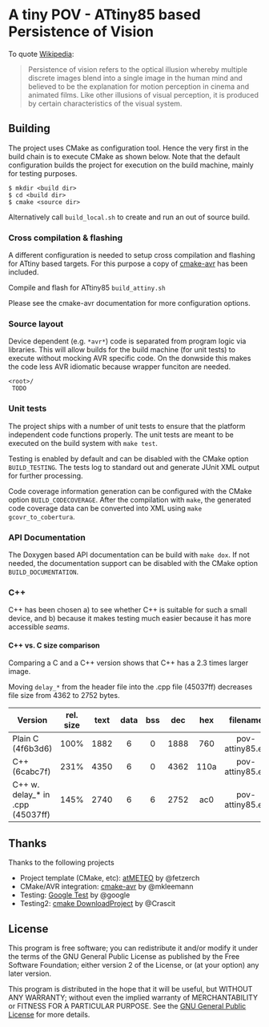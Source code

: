 A tiny POV - ATtiny85 based Persistence of Vision
================================================

To quote [Wikipedia](https://en.wikipedia.org/wiki/Persistence_of_vision):

> Persistence of vision refers to the optical illusion whereby multiple discrete images blend into a single image in the human mind and believed to be the explanation for motion perception in cinema and animated films. Like other illusions of visual perception, it is produced by certain characteristics of the visual system.


Building
--------
The project uses CMake as configuration tool. Hence the very first in the build
chain is to execute CMake as shown below. Note that the default
configuration builds the project for execution on the build machine,
mainly for testing purposes.

    $ mkdir <build dir>
    $ cd <build dir>
    $ cmake <source dir>

Alternatively call `build_local.sh` to create and run an out of source build.

### Cross compilation & flashing
A different configuration is needed to setup cross compilation and flashing for
ATtiny based targets. For this purpose a copy of [cmake-avr] has been included.

Compile and flash for ATtiny85 `build_attiny.sh`

Please see the cmake-avr documentation for more configuration options.

[cmake-avr]: https://github.com/mkleemann/cmake-avr

### Source layout

Device dependent (e.g. `*avr*`) code is separated from program logic via libraries. 
This will allow builds for the build machine (for unit tests) to execute without 
mocking AVR specific code. On the donwside this makes the code less AVR idiomatic
because wrapper funciton are needed. 

```text
<root>/
 TODO
```


### Unit tests
The project ships with a number of unit tests to ensure that the platform
independent code functions properly. The unit tests are meant to be
executed on the build system with `make test`.

Testing is enabled by default and can be disabled with the CMake option
`BUILD_TESTING`. The tests log to standard out and generate JUnit XML output
for further processing.

Code coverage information generation can be configured with the CMake
option `BUILD_CODECOVERAGE`. After the compilation with `make`, the generated
code coverage data can be converted into XML using `make gcovr_to_cobertura`.

### API Documentation
The Doxygen based API documentation can be build with `make dox`.
If not needed, the documentation support can be disabled with the CMake
option `BUILD_DOCUMENTATION`.


### C++

C++ has been chosen a) to see whether C++ is suitable for such a small device, and 
b) because it makes testing much easier because it has more accessible _seams_.

#### C++ vs. C size comparison

Comparing a C and a C++ version shows that  C++ has a 2.3 times larger image.

Moving `delay_*` from the  header file into the .cpp  file (45037ff) decreases
file size from 4362 to 2752 bytes.

| Version                          | rel. size | text | data | bss |  dec |  hex |     filename     |
|----------------------------------|:---------:|:----:|:----:|:---:|:----:|:----:|:----------------:|
| Plain C (4f6b3d6)                |    100%   | 1882 |    6 |   0 | 1888 |  760 | pov-attiny85.elf |
| C++ (6cabc7f)                    |    231%   | 4350 |    6 |   0 | 4362 | 110a | pov-attiny85.elf |
| C++ w. delay_* in .cpp (45037ff) |    145%   | 2740 |    6 |   6 | 2752 |  ac0 | pov-attiny85.elf |

Thanks
--------

Thanks to the following projects

* Project template (CMake, etc): [atMETEO](https://github.com/fetzerch/atMETEO) by @fetzerch 
* CMake/AVR integration: [cmake-avr](https://github.com/mkleemann/cmake-avr) by @mkleemann
* Testing: [Google Test](https://github.com/google/googletest) by @google
* Testing2: [cmake DownloadProject](https://github.com/Crascit/DownloadProject) by @Crascit

License
-------
This program is free software; you can redistribute it and/or modify
it under the terms of the GNU General Public License as published by
the Free Software Foundation; either version 2 of the License, or
(at your option) any later version.

This program is distributed in the hope that it will be useful,
but WITHOUT ANY WARRANTY; without even the implied warranty of
MERCHANTABILITY or FITNESS FOR A PARTICULAR PURPOSE.  See the
[GNU General Public License](http://www.gnu.org/licenses/gpl-2.0.html)
for more details.
